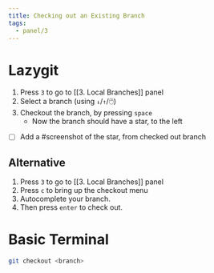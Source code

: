 ```yaml
---
title: Checking out an Existing Branch
tags:
  - panel/3
---
```

# Lazygit
1. Press `3`  to go to [[3. Local Branches]] panel
2. Select a branch (using `↓`/`↑`/🖱️)
3. Checkout the branch, by pressing `space`
    - Now the branch should have a star, to the left

- [ ] Add a #screenshot of the star, from checked out branch

## Alternative
1. Press `3`  to go to [[3. Local Branches]] panel
2. Press `c` to bring up the checkout menu
3. Autocomplete your branch.
4. Then press `enter` to check out.

# Basic Terminal
```bash
git checkout <branch>
```
